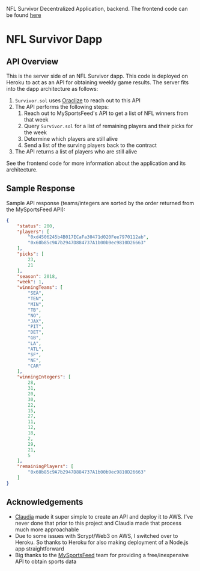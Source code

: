 NFL Survivor Decentralized Application, backend. The frontend code can be found [here](https://github.com/mds1/survivor-frontend)

# NFL Survivor Dapp
## API Overview
This is the server side of an NFL Survivor dapp. This code is deployed on Heroku to act as an API for obtaining weekly game results. The server fits into the dapp architecture as follows:
1. `Survivor.sol` uses [Oraclize](http://www.oraclize.it/) to reach out to this API
2. The API performs the following steps:
    1. Reach out to MySportsFeed's API to get a list of NFL winners from that week
    2. Query `Survivor.sol` for a list of remaining players and their picks for the week
    3. Determine which players are still alive
    4. Send a list of the surving players back to the contract
3. The API returns a list of players who are still alive

See the frontend code for more information about the application and its architecture.

## Sample Response
Sample API response (teams/integers are sorted by the order returned from the MySportsFeed API):

```json
{
    "status": 200,
    "players": [
        "0xd4506245b4B017ECaFa30471d020Fee7970112ab",
        "0x60b85c9A7b2947D884737A1b00b9ec9810D26663"
    ],
    "picks": [
        23,
        21
    ],
    "season": 2018,
    "week": 1,
    "winningTeams": [
        "SEA",
        "TEN",
        "MIN",
        "TB",
        "NO",
        "JAX",
        "PIT",
        "DET",
        "GB",
        "LA",
        "ATL",
        "SF",
        "NE",
        "CAR"
    ],
    "winningIntegers": [
        28,
        31,
        20,
        30,
        22,
        15,
        27,
        11,
        12,
        18,
        2,
        29,
        21,
        5
    ],
    "remainingPlayers": [
        "0x60b85c9A7b2947D884737A1b00b9ec9810D26663"
    ]
}
```

## Acknowledgements
* [Claudia](https://claudiajs.com/) made it super simple to create an API and deploy it to AWS. I've never done that prior to this project and Claudia made that process much more approachable
* Due to some issues with Scrypt/Web3 on AWS, I switched over to Heroku. So thanks to Heroku for also making deployment of a Node.js app straightforward
* Big thanks to the [MySportsFeed](https://www.mysportsfeeds.com/) team for providing a free/inexpensive API to obtain sports data
